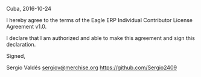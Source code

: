 Cuba, 2016-10-24

I hereby agree to the terms of the Eagle ERP Individual Contributor License
Agreement v1.0.

I declare that I am authorized and able to make this agreement and sign this
declaration.

Signed,

Sergio Valdés sergiov@merchise.org https://github.com/Sergio2409
